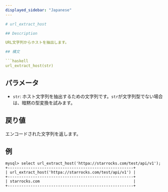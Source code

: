```yaml
---
displayed_sidebar: "Japanese"
---

# url_extract_host

## Description

URL文字列からホストを抽出します。

## 構文

```haskell
url_extract_host(str)
```

## パラメータ

- `str`: ホスト文字列を抽出するための文字列です。`str`が文字列型でない場合は、暗黙の型変換を試みます。

## 戻り値

エンコードされた文字列を返します。

## 例

```plaintext
mysql> select url_extract_host('httpa://starrocks.com/test/api/v1');
+-------------------------------------------------------+
| url_extract_host('httpa://starrocks.com/test/api/v1') |
+-------------------------------------------------------+
| starrocks.com                                         |
+-------------------------------------------------------+
```